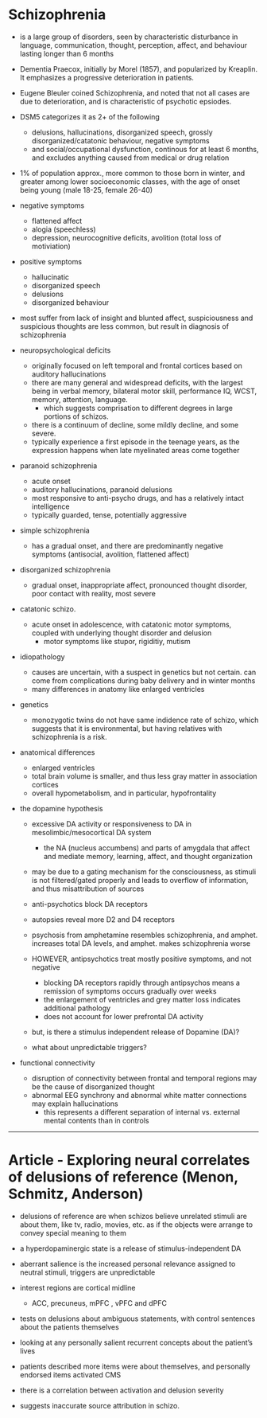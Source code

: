 # Schizophrenia

- is a large group of disorders, seen by characteristic disturbance in language, communication, thought, perception, affect, and behaviour lasting longer than 6 months

- Dementia Praecox, initially by Morel (1857), and popularized by Kreaplin. It emphasizes a progressive deterioration in patients.
- Eugene Bleuler coined Schizophrenia, and noted that not all cases are due to deterioration, and is characteristic of psychotic epsiodes.
- DSM5 categorizes it as 2+ of the following
    - delusions, hallucinations, disorganized speech, grossly disorganized/catatonic behaviour, negative symptoms
    - and social/occupational dysfunction, continous for at least 6 months, and excludes anything caused from medical or drug relation
    
- 1% of population approx., more common to those born in winter, and greater among lower socioeconomic classes, with the age of onset being young (male 18-25, female 26-40)
- negative symptoms
    - flattened affect
    - alogia (speechless)
    - depression, neurocognitive deficits, avolition (total loss of motiviation)
- positive symptoms
    - hallucinatic
    - disorganized speech
    - delusions
    - disorganized behaviour
- most suffer from lack of insight and blunted affect, suspiciousness and suspicious thoughts are less common, but result in diagnosis of schizophrenia

- neuropsychological deficits
    - originally focused on left temporal and frontal cortices based on auditory hallucinations
    - there are many general and widespread deficits, with the largest being in verbal memory, bilateral motor skill, performance IQ, WCST, memory, attention, language.
        - which suggests comprisation to different degrees in large portions of schizos.
    - there is a continuum of decline, some mildly decline, and some severe.
    - typically experience a first episode in the teenage years, as the expression happens when late myelinated areas come together

- paranoid schizophrenia
    - acute onset
    - auditory hallucinations, paranoid delusions
    - most responsive to anti-psycho drugs, and has a relatively intact intelligence
    - typically guarded, tense, potentially aggressive

- simple schizophrenia
    - has a gradual onset, and there are predominantly negative symptoms (antisocial, avolition, flattened affect)

- disorganized schizophrenia
    - gradual onset, inappropriate affect, pronounced thought disorder, poor contact with reality, most severe

- catatonic schizo.
    - acute onset in adolescence, with catatonic motor symptoms, coupled with underlying thought disorder and delusion
        - motor symptoms like stupor, rigiditiy, mutism

- idiopathology
    - causes are uncertain, with a suspect in genetics but not certain. can come from complications during baby delivery and in winter months
    - many differences in anatomy like enlarged ventricles

- genetics
    - monozygotic twins do not have same indidence rate of schizo, which suggests that it is environmental, but having relatives with schizophrenia is a risk.
    
- anatomical differences
    - enlarged ventricles
    - total brain volume is smaller, and thus less gray matter in association cortices
    - overall hypometabolism, and in particular, hypofrontality

- the dopamine hypothesis
    - excessive DA activity or responsiveness to DA in mesolimbic/mesocortical DA system
        - the NA (nucleus accumbens) and parts of amygdala that affect and mediate memory, learning, affect, and thought organization
    - may be due to a gating mechanism for the consciousness, as stimuli is not filtered/gated properly and leads to overflow of information, and thus misattribution of sources
    - anti-psychotics block DA receptors
    - autopsies reveal more D2 and D4 receptors
    - psychosis from amphetamine resembles schizophrenia, and amphet. increases total DA levels, and amphet. makes schizophrenia worse
    
    - HOWEVER, antipsychotics treat mostly positive symptoms, and not negative
        - blocking DA receptors rapidly through antipsychos means a remission of symptoms occurs gradually over weeks
        - the enlargement of ventricles and grey matter loss indicates additional pathology
        - does not account for lower prefrontal DA activity
        
    - but, is there a stimulus independent release of Dopamine (DA)?
    - what about unpredictable triggers?
    
- functional connectivity
    - disruption of connectivity between frontal and temporal regions may be the cause of disorganized thought
    - abnormal EEG synchrony and abnormal white matter connections may explain hallucinations
        - this represents a different separation of internal vs. external mental contents than in controls

---

# Article - Exploring neural correlates of delusions of reference (Menon, Schmitz, Anderson)

- delusions of reference are when schizos believe unrelated stimuli are about them, like tv, radio, movies, etc. as if the objects were arrange to convey special meaning to them
- a hyperdopaminergic state is a release of stimulus-independent DA
- aberrant salience is the increased personal relevance assigned to neutral stimuli, triggers are unpredictable
- interest regions are cortical midline
    - ACC, precuneus, mPFC , vPFC and dPFC
- tests on delusions about ambiguous statements, with control sentences about the patients themselves
- looking at any personally salient recurrent concepts about the patient’s lives

- patients described more items were about themselves, and personally endorsed items activated CMS
- there is a correlation between activation and delusion severity
- suggests inaccurate source attribution in schizo.